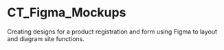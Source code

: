 # CT_Figma_Mockups

Creating designs for a product registration and form using Figma to layout and diagram site functions.
